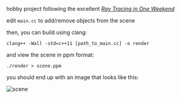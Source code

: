 hobby project following the excellent [_Ray Tracing in One Weekend_](https://raytracing.github.io/books/RayTracingInOneWeekend.html)

edit `main.cc` to add/remove objects from the scene

then, you can build using clang:

```
clang++ -Wall -std=c++11 [path_to_main.cc] -o render
```

and view the scene in ppm format:

```
./render > scene.ppm
```

you should end up with an image that looks like this:

![scene](https://github.com/ejo2117/raytracing/assets/35907890/47279041-8656-48aa-8be7-1358458d3f34)
